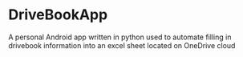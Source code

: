 # DriveBookApp
A personal Android app written in python used to automate filling in drivebook information into an excel sheet located on OneDrive cloud
